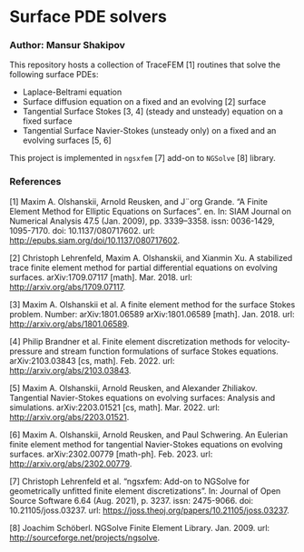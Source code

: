 # Surface PDE solvers
### Author: Mansur Shakipov
This repository hosts a collection of TraceFEM [1] routines that solve the following surface PDEs:
- Laplace-Beltrami equation
- Surface diffusion equation on a fixed and an evolving [2] surface
- Tangential Surface Stokes [3, 4] (steady and unsteady) equation on a fixed surface
- Tangential Surface Navier-Stokes (unsteady only) on a fixed and an evolving surfaces [5, 6]

This project is implemented in `ngsxfem` [7] add-on to `NGSolve` [8] library.

### References
[1] Maxim A. Olshanskii, Arnold Reusken, and J¨org Grande. “A Finite Element Method for Elliptic Equations on Surfaces”. en. In: SIAM Journal on Numerical Analysis 47.5 (Jan. 2009), pp. 3339–3358. issn: 0036-1429, 1095-7170. doi: 10.1137/080717602. url: http://epubs.siam.org/doi/10.1137/080717602. 

[2] Christoph Lehrenfeld, Maxim A. Olshanskii, and Xianmin Xu. A stabilized trace finite element method for partial differential equations on evolving surfaces. arXiv:1709.07117 [math]. Mar. 2018. url: http://arxiv.org/abs/1709.07117.

[3] Maxim A. Olshanskii et al. A finite element method for the surface Stokes problem. Number: arXiv:1801.06589 arXiv:1801.06589 [math]. Jan. 2018. url: http://arxiv.org/abs/1801.06589.

[4] Philip Brandner et al. Finite element discretization methods for velocity-pressure and stream function formulations of surface Stokes equations. arXiv:2103.03843 [cs, math]. Feb. 2022. url: http://arxiv.org/abs/2103.03843.

[5] Maxim A. Olshanskii, Arnold Reusken, and Alexander Zhiliakov. Tangential Navier-Stokes equations on evolving surfaces: Analysis and simulations. arXiv:2203.01521 [cs, math]. Mar. 2022. url: http://arxiv.org/abs/2203.01521.

[6] Maxim A. Olshanskii, Arnold Reusken, and Paul Schwering. An Eulerian finite element method  for tangential Navier-Stokes equations on evolving surfaces. arXiv:2302.00779 [math-ph]. Feb. 2023. url: http://arxiv.org/abs/2302.00779.

[7] Christoph Lehrenfeld et al. “ngsxfem: Add-on to NGSolve for geometrically unfitted finite element discretizations”. In: Journal of Open Source Software 6.64 (Aug. 2021), p. 3237. issn: 2475-9066. doi: 10.21105/joss.03237. url: https://joss.theoj.org/papers/10.21105/joss.03237.

[8] Joachim Schöberl. NGSolve Finite Element Library. Jan. 2009. url: http://sourceforge.net/projects/ngsolve.
